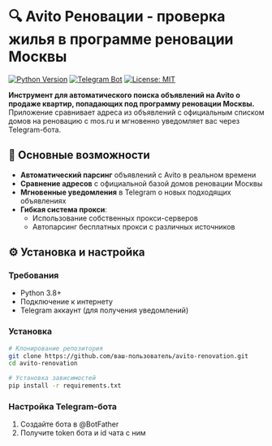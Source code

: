 # 🔍 Avito Реновации - проверка жилья в программе реновации Москвы

[![Python Version](https://img.shields.io/badge/Python-3.8%2B-blue)](https://python.org)
[![Telegram Bot](https://img.shields.io/badge/Telegram-Bot-blue)](https://telegram.org)
[![License: MIT](https://img.shields.io/badge/License-MIT-green.svg)](https://opensource.org/licenses/MIT)

**Инструмент для автоматического поиска объявлений на Avito о продаже квартир, попадающих под программу реновации Москвы.**   
Приложение сравнивает адреса из объявлений с официальным списком домов на реновацию с mos.ru и мгновенно уведомляет вас через Telegram-бота.

## 🚀 Основные возможности

- **Автоматический парсинг** объявлений с Avito в реальном времени
- **Сравнение адресов** с официальной базой домов реновации Москвы
- **Мгновенные уведомления** в Telegram о новых подходящих объявлениях
- **Гибкая система прокси**:
  - Использование собственных прокси-серверов
  - Автопарсинг бесплатных прокси с различных источников

## ⚙️ Установка и настройка

### Требования
- Python 3.8+
- Подключение к интернету
- Telegram аккаунт (для получения уведомлений)

### Установка
```bash
# Клонирование репозитория
git clone https://github.com/ваш-пользователь/avito-renovation.git
cd avito-renovation

# Установка зависимостей
pip install -r requirements.txt
```

### Настройка Telegram-бота
1. Создайте бота в @BotFather
2. Получите token бота и id чата с ним
